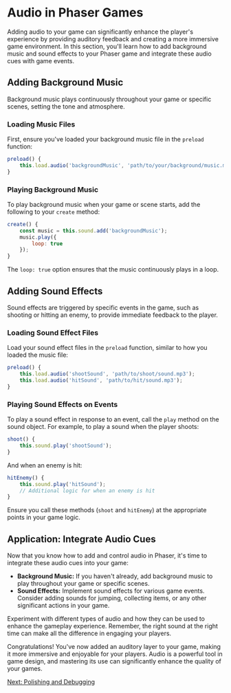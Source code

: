 
# Audio in Phaser Games

Adding audio to your game can significantly enhance the player's experience by providing auditory feedback and creating a more immersive game environment. In this section, you'll learn how to add background music and sound effects to your Phaser game and integrate these audio cues with game events.

## Adding Background Music

Background music plays continuously throughout your game or specific scenes, setting the tone and atmosphere.

### Loading Music Files

First, ensure you've loaded your background music file in the `preload` function:

```javascript
preload() {
    this.load.audio('backgroundMusic', 'path/to/your/background/music.mp3');
}
```

### Playing Background Music

To play background music when your game or scene starts, add the following to your `create` method:

```javascript
create() {
    const music = this.sound.add('backgroundMusic');
    music.play({
        loop: true
    });
}
```

The `loop: true` option ensures that the music continuously plays in a loop.

## Adding Sound Effects

Sound effects are triggered by specific events in the game, such as shooting or hitting an enemy, to provide immediate feedback to the player.

### Loading Sound Effect Files

Load your sound effect files in the `preload` function, similar to how you loaded the music file:

```javascript
preload() {
    this.load.audio('shootSound', 'path/to/shoot/sound.mp3');
    this.load.audio('hitSound', 'path/to/hit/sound.mp3');
}
```

### Playing Sound Effects on Events

To play a sound effect in response to an event, call the `play` method on the sound object. For example, to play a sound when the player shoots:

```javascript
shoot() {
    this.sound.play('shootSound');
}
```

And when an enemy is hit:

```javascript
hitEnemy() {
    this.sound.play('hitSound');
    // Additional logic for when an enemy is hit
}
```

Ensure you call these methods (`shoot` and `hitEnemy`) at the appropriate points in your game logic.

## Application: Integrate Audio Cues

Now that you know how to add and control audio in Phaser, it's time to integrate these audio cues into your game:

- **Background Music:** If you haven't already, add background music to play throughout your game or specific scenes.
- **Sound Effects:** Implement sound effects for various game events. Consider adding sounds for jumping, collecting items, or any other significant actions in your game.

Experiment with different types of audio and how they can be used to enhance the gameplay experience. Remember, the right sound at the right time can make all the difference in engaging your players.

Congratulations! You've now added an auditory layer to your game, making it more immersive and enjoyable for your players. Audio is a powerful tool in game design, and mastering its use can significantly enhance the quality of your games.

[Next: Polishing and Debugging](./9-polishing-and-debugging.md)

